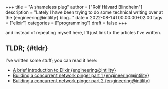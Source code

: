 +++
title = "A shameless plug"
author = ["Rolf Håvard Blindheim"]
description = "Lately I have been trying to do some technical writing over at the {engineering@intility} blog..."
date = 2022-08-14T00:00:00+02:00
tags = ["elixir"]
categories = ["programming"]
draft = false
+++

and instead of repeating myself here, I'll just link to the articles I've written.


## TLDR; {#tldr}

I've written some stuff; you can read it here:

-   [A brief introduction to Elixir {engineering@intility}](https://engineering.intility.com/article/a-brief-introduction-to-elixir)
-   [Building a concurrent network pinger part 1 {engineering@intility}](https://engineering.intility.com/article/building-a-concurrent-network-pinger-pt-1)
-   [Building a concurrent network pinger part 2 {engineering@intility}](https://engineering.intility.com/article/building-a-concurrent-network-pinger-pt-2)
